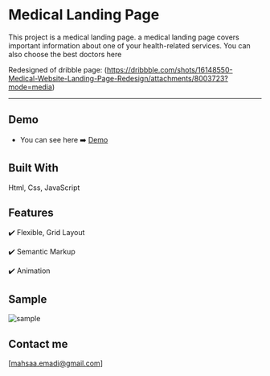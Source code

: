 

# Medical Landing Page 
This project is a medical landing page.
a medical landing page covers important information about one of your health-related services.
You can also choose the best doctors here

Redesigned of dribble page: (https://dribbble.com/shots/16148550-Medical-Website-Landing-Page-Redesign/attachments/8003723?mode=media)

---


## Demo

+ You can see here :arrow_right: [Demo](https://mahsadp.github.io/Wecare/)



## Built With

Html, Css, JavaScript

## Features

:heavy_check_mark: Flexible, Grid Layout

:heavy_check_mark: Semantic Markup

:heavy_check_mark: Animation


## Sample

![sample](https://user-images.githubusercontent.com/100931501/173246773-62615265-9ebe-4942-b4aa-1a3590fb296c.jpg)

## Contact me
[mahsaa.emadi@gmail.com] <a href="mailto:mahsaa.emadi@gmail.com?"></a>